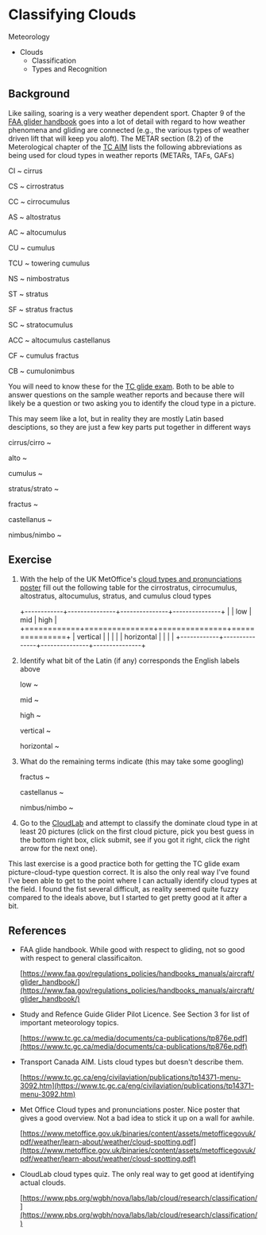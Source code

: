 # Classifying Clouds

Meteorology

* Clouds
  * Classification
  * Types and Recognition

## Background

Like sailing, soaring is a very weather dependent sport. Chapter 9 of the [FAA glider handbook][faa] goes into a
lot of detail with regard to how weather phenomena and gliding are connected (e.g., the various types of weather
driven lift that will keep you aloft). The METAR section (8.2) of the Meterological chapter of the [TC AIM][aim]
lists the following abbreviations as being used for cloud types in weather reports (METARs, TAFs, GAFs)

CI
 ~ cirrus

CS
 ~ cirrostratus

CC
 ~ cirrocumulus

AS
 ~ altostratus

AC
 ~ altocumulus

CU
 ~ cumulus

TCU
 ~ towering cumulus

NS
 ~ nimbostratus

ST
 ~ stratus

SF
 ~ stratus fractus

SC
 ~ stratocumulus

ACC
 ~ altocumulus castellanus

CF
 ~ cumulus fractus

CB
 ~ cumulonimbus

You will need to know these for the [TC glide exam][glide]. Both to be able to answer questions on the sample weather
reports and because there will likely be a question or two asking you to identify the cloud type in a picture.

This may seem like a lot, but in reality they are mostly Latin based desciptions, so they are just a few key parts
put together in different ways

cirrus/cirro
 ~ 

alto
 ~ 

cumulus
 ~ 

stratus/strato
 ~ 

fractus
 ~ 

castellanus
 ~ 

nimbus/nimbo
 ~ 

## Exercise

1. With the help of the UK MetOffice's [cloud types and pronunciations poster][clouds] fill out the following table
   for the cirrostratus, cirrocumulus, altostratus, altocumulus, stratus, and cumulus cloud types

   +------------+---------------+---------------+---------------+
   |            |      low      |      mid      |      high     |
   +============+===============+===============+===============+
   | vertical   |               |               |               |
   | horizontal |               |               |               |
   +------------+---------------+---------------+---------------+

2. Identify what bit of the Latin (if any) corresponds the English labels above

   low
    ~ 

   mid
    ~ 

   high
    ~ 

   vertical
    ~ 

   horizontal
    ~ 
   

3. What do the remaining terms indicate (this may take some googling)

   fractus
    ~ 

   castellanus
    ~ 

   nimbus/nimbo
    ~ 

5. Go to the [CloudLab][quiz] and attempt to classify the dominate cloud type in at least 20 pictures (click on the
   first cloud picture, pick you best guess in the bottom right box, click submit, see if you got it right, click
   the right arrow for the next one).

This last exercise is a good practice both for getting the TC glide exam picture-cloud-type question correct. It is
also the only real way I've found I've been able to get to the point where I can actually identify cloud types at
the field.  I found the fist several difficult, as reality seemed quite fuzzy compared to the ideals above, but I
started to get pretty good at it after a bit.

## References

* [faa]: https://www.faa.gov/regulations_policies/handbooks_manuals/aircraft/glider_handbook/
  FAA glide handbook. While good with respect to gliding, not so good with respect to general classificaiton.

  [https://www.faa.gov/regulations_policies/handbooks_manuals/aircraft/glider_handbook/](https://www.faa.gov/regulations_policies/handbooks_manuals/aircraft/glider_handbook/)

* [glide]: https://www.tc.gc.ca/media/documents/ca-publications/tp876e.pdf
  Study and Refence Guide Glider Pilot Licence. See Section 3 for list of important meteorology topics.

  [https://www.tc.gc.ca/media/documents/ca-publications/tp876e.pdf](https://www.tc.gc.ca/media/documents/ca-publications/tp876e.pdf)

* [aim]: https://www.tc.gc.ca/eng/civilaviation/publications/tp14371-menu-3092.htm
  Transport Canada AIM. Lists cloud types but doesn't describe them.

  [https://www.tc.gc.ca/eng/civilaviation/publications/tp14371-menu-3092.htm](https://www.tc.gc.ca/eng/civilaviation/publications/tp14371-menu-3092.htm)

* [clouds]: https://www.metoffice.gov.uk/binaries/content/assets/metofficegovuk/pdf/weather/learn-about/weather/cloud-spotting.pdf
  Met Office Cloud types and pronunciations poster. Nice poster that gives a good overview. Not a bad idea to stick it up on a wall for awhile.

  [https://www.metoffice.gov.uk/binaries/content/assets/metofficegovuk/pdf/weather/learn-about/weather/cloud-spotting.pdf](https://www.metoffice.gov.uk/binaries/content/assets/metofficegovuk/pdf/weather/learn-about/weather/cloud-spotting.pdf)

* [quiz]: https://www.pbs.org/wgbh/nova/labs/lab/cloud/research/classification/
  CloudLab cloud types quiz. The only real way to get good at identifying actual clouds.

  [https://www.pbs.org/wgbh/nova/labs/lab/cloud/research/classification/](https://www.pbs.org/wgbh/nova/labs/lab/cloud/research/classification/)
